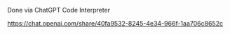 Done via ChatGPT Code Interpreter

https://chat.openai.com/share/40fa9532-8245-4e34-966f-1aa706c8652c
